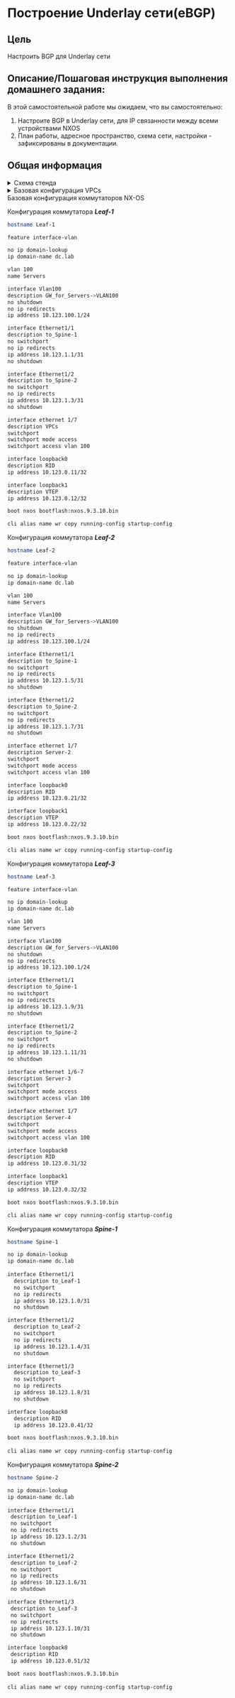 # Построение Underlay сети(eBGP)

## Цель
Настроить BGP для Underlay сети

## Описание/Пошаговая инструкция выполнения домашнего задания:
В этой самостоятельной работе мы ожидаем, что вы самостоятельно:

1. Настроите BGP в Underlay сети, для IP связанности между всеми устройствами NXOS
2. План работы, адресное пространство, схема сети, настройки - зафиксированы в документации.

## Общая информация

<details>

<summary> Схема стенда </summary>

В данном задании стенд собран, согласно схеме, спроектированной в 1ом домашнем задании. Ниже предаставлена реализация спроектируемой сети в эмуляторе EVE-NG. С L2 и L3 схемой сети можно ознакомиться по [ссылке](https://github.com/ilya0693/Design-DC-Networks/blob/main/Homework1/README.md#%D1%82%D0%BE%D0%BF%D0%BE%D0%BB%D0%BE%D0%B3%D0%B8%D1%8F-%D1%81%D0%B5%D1%82%D0%B8-%D1%86%D0%BE%D0%B4-%D0%B8-%D0%B5%D0%B5-%D0%BE%D0%BF%D0%B8%D1%81%D0%B0%D0%BD%D0%B8%D0%B5).

![alt-текст](https://github.com/ilya0693/Design-DC-Networks/blob/main/Homework4/Stand.png "Схема стенда")

</details>

<details>

<summary> Базовая конфигурация VPCs </summary>

Конфигурация VPCS **_"Server-1"_**
```sh
set pcname Server-1
ip 10.123.100.10 255.255.255.0 10.123.100.1
save
```

Конфигурация VPCS **_"Server-2"_**
```sh
set pcname Server-2
ip 10.123.100.11 255.255.255.0 10.123.100.1
save
```
  
Конфигурация VPCS **_"Server-3"_**

```sh
set pcname Server-3
ip 10.123.100.12 255.255.255.0 10.123.100.1
save
```

Конфигурация VPCS **_"Server-4"_**

```sh
set pcname Server-4
ip 10.123.100.13 255.255.255.0 10.123.100.1
save
```
</details>

<summary> Базовая конфигурация коммутаторов NX-OS </summary>

Конфигурация коммутатора **_Leaf-1_**
  ```sh
hostname Leaf-1

feature interface-vlan

no ip domain-lookup
ip domain-name dc.lab

vlan 100
  name Servers
  
interface Vlan100
  description GW_for_Servers->VLAN100
  no shutdown
  no ip redirects
  ip address 10.123.100.1/24
  
interface Ethernet1/1
  description to_Spine-1
  no switchport
  no ip redirects
  ip address 10.123.1.1/31
  no shutdown

interface Ethernet1/2
  description to_Spine-2
  no switchport
  no ip redirects
  ip address 10.123.1.3/31
  no shutdown
  
  interface ethernet 1/7
  description VPCs
  switchport
  switchport mode access
  switchport access vlan 100

interface loopback0
  description RID
  ip address 10.123.0.11/32

interface loopback1
  description VTEP
  ip address 10.123.0.12/32
  
boot nxos bootflash:nxos.9.3.10.bin

cli alias name wr copy running-config startup-config
```

Конфигурация коммутатора **_Leaf-2_**
  ```sh
hostname Leaf-2

feature interface-vlan

no ip domain-lookup
ip domain-name dc.lab

vlan 100
  name Servers
  
interface Vlan100
  description GW_for_Servers->VLAN100
  no shutdown
  no ip redirects
  ip address 10.123.100.1/24
  
interface Ethernet1/1
  description to_Spine-1
  no switchport
  no ip redirects
  ip address 10.123.1.5/31
  no shutdown

interface Ethernet1/2
  description to_Spine-2
  no switchport
  no ip redirects
  ip address 10.123.1.7/31
  no shutdown
  
  interface ethernet 1/7
  description Server-2
  switchport
  switchport mode access
  switchport access vlan 100

interface loopback0
  description RID
  ip address 10.123.0.21/32

interface loopback1
  description VTEP
  ip address 10.123.0.22/32
  
boot nxos bootflash:nxos.9.3.10.bin

cli alias name wr copy running-config startup-config
```

Конфигурация коммутатора **_Leaf-3_**
  ```sh
hostname Leaf-3

feature interface-vlan

no ip domain-lookup
ip domain-name dc.lab

vlan 100
  name Servers
  
interface Vlan100
  description GW_for_Servers->VLAN100
  no shutdown
  no ip redirects
  ip address 10.123.100.1/24
  
interface Ethernet1/1
  description to_Spine-1
  no switchport
  no ip redirects
  ip address 10.123.1.9/31
  no shutdown

interface Ethernet1/2
  description to_Spine-2
  no switchport
  no ip redirects
  ip address 10.123.1.11/31
  no shutdown
  
interface ethernet 1/6-7
  description Server-3
  switchport
  switchport mode access
  switchport access vlan 100
  
interface ethernet 1/7
  description Server-4
  switchport
  switchport mode access
  switchport access vlan 100

interface loopback0
  description RID
  ip address 10.123.0.31/32

interface loopback1
  description VTEP
  ip address 10.123.0.32/32
  
boot nxos bootflash:nxos.9.3.10.bin

cli alias name wr copy running-config startup-config
```

Конфигурация коммутатора **_Spine-1_**  
```sh
hostname Spine-1

no ip domain-lookup
ip domain-name dc.lab
  
interface Ethernet1/1
  description to_Leaf-1
  no switchport
  no ip redirects
  ip address 10.123.1.0/31
  no shutdown

interface Ethernet1/2
  description to_Leaf-2
  no switchport
  no ip redirects
  ip address 10.123.1.4/31
  no shutdown

interface Ethernet1/3
  description to_Leaf-3
  no switchport
  no ip redirects
  ip address 10.123.1.8/31
  no shutdown

interface loopback0
  description RID
  ip address 10.123.0.41/32

boot nxos bootflash:nxos.9.3.10.bin
  
cli alias name wr copy running-config startup-config
```

Конфигурация коммутатора **_Spine-2_**
 ```sh
hostname Spine-2

no ip domain-lookup
ip domain-name dc.lab
  
interface Ethernet1/1
  description to_Leaf-1
  no switchport
  no ip redirects
  ip address 10.123.1.2/31
  no shutdown

interface Ethernet1/2
  description to_Leaf-2
  no switchport
  no ip redirects
  ip address 10.123.1.6/31
  no shutdown

interface Ethernet1/3
  description to_Leaf-3
  no switchport
  no ip redirects
  ip address 10.123.1.10/31
  no shutdown

interface loopback0
  description RID
  ip address 10.123.0.51/32

boot nxos bootflash:nxos.9.3.10.bin  
  
cli alias name wr copy running-config startup-config
```
</details>
